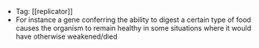 - Tag: [[replicator]]
- For instance a gene conferring the ability to digest a certain type of food causes the organism to remain healthy in some situations where it would have otherwise weakened/died 